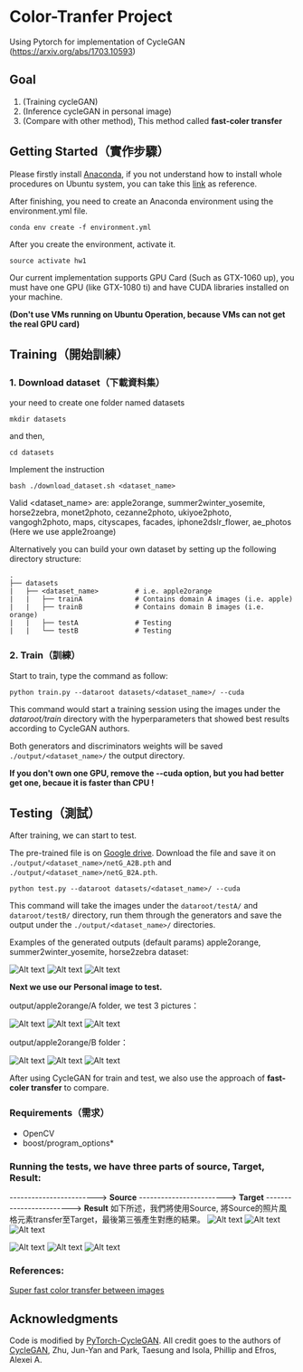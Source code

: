 # Color-Tranfer Project

Using Pytorch for implementation of CycleGAN (https://arxiv.org/abs/1703.10593)

## Goal
1.  (Training cycleGAN)
2.  (Inference cycleGAN in personal image)
3.  (Compare with other method), This method called **fast-coler transfer**

## Getting Started（實作步驟）
Please firstly install [Anaconda](https://anaconda.org), if you not understand how to install whole procedures on Ubuntu system, you can take this [link](https://stackoverflow.com/questions/28852841/install-anaconda-on-ubuntu-via-command-line) as reference.


After finishing, you need to create an Anaconda environment using the environment.yml file.

```
conda env create -f environment.yml
```

After you create the environment, activate it.
```
source activate hw1
```

Our current implementation supports GPU Card (Such as GTX-1060 up), you must have one GPU (like GTX-1080 ti) and have CUDA libraries installed on your machine. 

**(Don't use VMs running on Ubuntu Operation, because VMs can not get the real GPU card)**

## Training（開始訓練）
### 1. Download dataset（下載資料集）

your need to create one folder named datasets
```
mkdir datasets
```

and then,
```
cd datasets
```
Implement the instruction
```
bash ./download_dataset.sh <dataset_name>
```
Valid <dataset_name> are: apple2orange, summer2winter_yosemite, horse2zebra, monet2photo, cezanne2photo, ukiyoe2photo, vangogh2photo, maps, cityscapes, facades, iphone2dslr_flower, ae_photos (Here we use apple2roange)

Alternatively you can build your own dataset by setting up the following directory structure:

    .
    ├── datasets                   
    |   ├── <dataset_name>         # i.e. apple2orange
    |   |   ├── trainA             # Contains domain A images (i.e. apple)
    |   |   ├── trainB             # Contains domain B images (i.e. orange) 
    |   |   ├── testA              # Testing
    |   |   └── testB              # Testing
    
### 2. Train（訓練）

Start to train, type the command as follow: 

```
python train.py --dataroot datasets/<dataset_name>/ --cuda
```

This command would start a training session using the images under the *dataroot/train* directory with the hyperparameters that showed best results according to CycleGAN authors. 

Both generators and discriminators weights will be saved ```./output/<dataset_name>/``` the output directory.

**If you don't own one GPU, remove the --cuda option, but you had better get one, becaue it is faster than CPU !**

## Testing（測試）
After training, we can start to test.

The pre-trained file is on [Google drive](https://drive.google.com/open?id=17FREtttCyFpvjRJxd4v3VVlVAu__Y5do). Download the file and save it on  ```./output/<dataset_name>/netG_A2B.pth``` and ```./output/<dataset_name>/netG_B2A.pth```. 

```
python test.py --dataroot datasets/<dataset_name>/ --cuda
```
This command will take the images under the ```dataroot/testA/``` and ```dataroot/testB/``` directory, run them through the generators and save the output under the ```./output/<dataset_name>/``` directories. 

Examples of the generated outputs (default params) apple2orange, summer2winter_yosemite, horse2zebra dataset:

![Alt text](./output/imgs/0035.png)
![Alt text](./output/imgs/0111.png)
![Alt text](./output/imgs/0167.png)

**Next we use our Personal image to test.**

output/apple2orange/A folder, we test 3 pictures：

![Alt text](./output/apple2orange/A/0001.png)
![Alt text](./output/apple2orange/A/0002.png)
![Alt text](./output/apple2orange/A/0003.png)

output/apple2orange/B folder：

![Alt text](./output/apple2orange/B/0001.png)
![Alt text](./output/apple2orange/B/0002.png)
![Alt text](./output/apple2orange/B/0003.png)

After using CycleGAN for train and test, we also use the approach of **fast-coler transfer** to compare.

### Requirements（需求）
- OpenCV
- boost/program_options*

### Running the tests, we have three parts of source, Target, Result:

------------------------> **Source**  ------------------------> **Target** ------------------------> **Result**
如下所述，我們將使用Source, 將Source的照片風格元素transfer至Target，最後第三張產生對應的結果。
![Alt text](./color_transfer/applecombined1.jpeg)
![Alt text](./color_transfer/applecombined2.jpeg)
![Alt text](./color_transfer/applecombined3.jpeg)

![Alt text](./color_transfer/orangecombined1.jpeg)
![Alt text](./color_transfer/orangecombined2.jpeg)
![Alt text](./color_transfer/orangecombined3.jpeg)

### References:
[Super fast color transfer between images](https://github.com/jrosebr1/color_transfer)

## Acknowledgments

Code is modified by [PyTorch-CycleGAN](https://github.com/aitorzip/PyTorch-CycleGAN). All credit goes to the authors of [CycleGAN](https://arxiv.org/abs/1703.10593), Zhu, Jun-Yan and Park, Taesung and Isola, Phillip and Efros, Alexei A.




